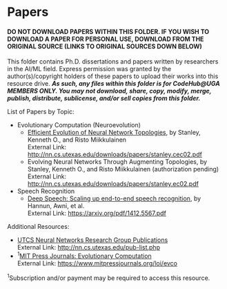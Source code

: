 # Papers

#### DO NOT DOWNLOAD PAPERS WITHIN THIS FOLDER. IF YOU WISH TO DOWNLOAD A PAPER FOR PERSONAL USE, DOWNLOAD FROM THE ORIGINAL SOURCE (LINKS TO ORIGINAL SOURCES DOWN BELOW)

This folder contains Ph.D. dissertations and papers written by researchers in the AI/ML field. Express permission was granted by the author(s)/copyright holders of these papers to upload their works into this resource drive. <b><i>As such, any files within this folder is for CodeHub@UGA MEMBERS ONLY. You may not download, share, copy, modify, merge, publish, distribute, sublicense, and/or sell copies from this folder.</i></b>

List of Papers by Topic:

- Evolutionary Computation (Neuroevolution)
  * [Efficient Evolution of Neural Network Topologies][EENNT], by Stanley, Kenneth O., and Risto Miikkulainen<br>
  External Link: http://nn.cs.utexas.edu/downloads/papers/stanley.cec02.pdf
  * Evolving Neural Networks Through Augmenting Topologies, by Stanley, Kenneth O., and Risto Miikkulainen (authorization pending)<br>
  External Link: http://nn.cs.utexas.edu/downloads/papers/stanley.ec02.pdf
- Speech Recognition
  * [Deep Speech: Scaling up end-to-end speech recognition][DSSUETESR], by Hannun, Awni, et al. <br>
  External Link: https://arxiv.org/pdf/1412.5567.pdf
  
  
Additional Resources:
- [UTCS Neural Networks Research Group Publications](http://nn.cs.utexas.edu/pub-list.php)<br>
  External Link: http://nn.cs.utexas.edu/pub-list.php
- <sup>1</sup>[MIT Press Journals: Evolutionary Computation](https://www.mitpressjournals.org/loi/evco)<br>
  External Link: https://www.mitpressjournals.org/loi/evco
   
<sup>1</sup>Subscription and/or payment may be required to access this resource.

[EENNT]: https://github.com/CodeHub-UGA/Concepts/blob/main/MachineLearning%7CAI/Papers/Efficient%20Evolution%20of%20Neural%20Network%20Topologies.pdf
[DSSUETESR]: https://github.com/CodeHub-UGA/Concepts/blob/main/MachineLearning%7CAI/Papers/Deep%20Speech%20Scaling%20up%20end-to-end%20speech%20recognition.pdf
